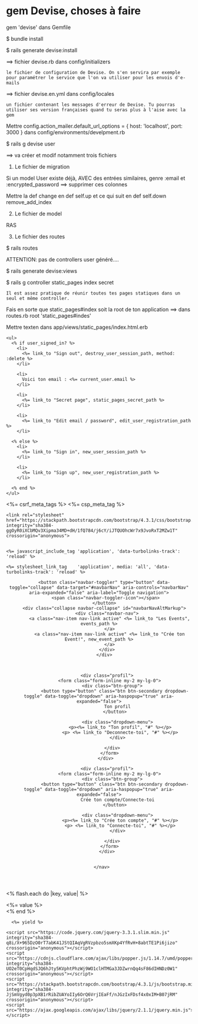 # gem Devise, choses à faire

gem 'devise' dans Gemfile

$ bundle install

$ rails generate devise:install

==> fichier devise.rb dans config/initializers

    le fichier de configuration de Devise. On s'en servira par exemple pour paramétrer le service que l'on va utiliser pour les envois d'e-mails

==> fichier devise.en.yml dans config/locales

    un fichier contenant les messages d'erreur de Devise. Tu pourras utiliser ses version françaises quand tu seras plus à l'aise avec la gem

Mettre config.action_mailer.default_url_options = { host: 'localhost', port: 3000 } dans config/environments/develpment.rb

$ rails g devise user 

==> va créer et modif notamment trois fichiers

1) Le fichier de migration

Si un model User existe déjà, AVEC des entrées similaires, genre :email et :encrypted_password
==> supprimer ces colonnes

Mettre la def change en def self.up et ce qui suit en def self.down remove_add_index

2) Le fichier de model

RAS

3) Le fichier des routes

$ rails routes 

ATTENTION: pas de controllers user généré....

$ rails generate devise:views

$ rails g controller static_pages index secret

    Il est assez pratique de réunir toutes tes pages statiques dans un seul et même controller.

Fais en sorte que static_pages#index soit la root de ton application
==> dans routes.rb root 'static_pages#indes'

Mettre texten dans app/views/static_pages/index.html.erb 

	<ul>
	  <% if user_signed_in? %>
	    <li>
	      <%= link_to "Sign out", destroy_user_session_path, method: :delete %>
	    </li>

	    <li>
	      Voici ton email : <%= current_user.email %>
	    </li>

	    <li>
	      <%= link_to "Secret page", static_pages_secret_path %>
	    </li>

	    <li>
	      <%= link_to "Edit email / password", edit_user_registration_path %>
	    </li>

	  <% else %>
	    <li>    
	      <%= link_to "Sign in", new_user_session_path %>
	    </li>

	    <li>
	      <%= link_to "Sign up", new_user_registration_path %>
	    </li>

	  <% end %>
	</ul>




<!DOCTYPE html>
<html>
  <head>
    <title>Better Eventbrite</title>
    <%= csrf_meta_tags %>
    <%= csp_meta_tag %>
    

    <link rel="stylesheet" href="https://stackpath.bootstrapcdn.com/bootstrap/4.3.1/css/bootstrap.min.css" integrity="sha384-ggOyR0iXCbMQv3Xipma34MD+dH/1fQ784/j6cY/iJTQUOhcWr7x9JvoRxT2MZw1T" crossorigin="anonymous">
    

    <%= javascript_include_tag 'application', 'data-turbolinks-track': 'reload' %>

    <%= stylesheet_link_tag    'application', media: 'all', 'data-turbolinks-track': 'reload' %>

  </head>
  
  <header>
      <nav class="navbar navbar-expand-lg navbar-light bg-light">
        <a class="navbar-brand" <%= link_to "Better Eventbrite", events_path %> </a>
        <!-- lien alternatif pour garder la class="navbar..." vers le page /home-->

        <button class="navbar-toggler" type="button" data-toggle="collapse" data-target="#navbarNav" aria-controls="navbarNav" aria-expanded="false" aria-label="Toggle navigation">
         <span class="navbar-toggler-icon"></span>
        </button>
        <div class="collapse navbar-collapse" id="navbarNavAltMarkup">
          <div class="navbar-nav">
            <a class="nav-item nav-link active" <%= link_to "Les Events", events_path %>
            </a>
            <a class="nav-item nav-link active" <%= link_to "Crée ton Event!", new_event_path %>
            </a>
          </div>
        </div>

    

          <div class="profil">
            <form class="form-inline my-2 my-lg-0">
              <div class="btn-group">
                <button type="button" class="btn btn-secondary dropdown-toggle" data-toggle="dropdown" aria-haspopup="true" aria-expanded="false">
                  Ton profil
                </button>
                
                  <div class="dropdown-menu">
                    <p><%= link_to "Ton profil", "#" %></p>
                    <p> <%= link_to "Deconnecte-toi", "#" %></p>
                  </div>
              
              </div>
            </form>
         </div>

          <div class="profil">
            <form class="form-inline my-2 my-lg-0">
              <div class="btn-group">
                <button type="button" class="btn btn-secondary dropdown-toggle" data-toggle="dropdown" aria-haspopup="true" aria-expanded="false">
                  Crée ton compte/Connecte-toi
                </button>
                
                  <div class="dropdown-menu">
                    <p><%= link_to "Crée ton compte", "#" %></p>
                    <p> <%= link_to "Connecte-toi", "#" %></p>
                  </div>
              
              </div>
            </form>
          </div>
          

      </nav>
  </header>

  <body>

  <% flash.each do |key, value| %>
        <div class="alert alert-<%= key %>"><%= value %></div>
  <% end %>

      <%= yield %>

    <script src="https://code.jquery.com/jquery-3.3.1.slim.min.js" integrity="sha384-q8i/X+965DzO0rT7abK41JStQIAqVgRVzpbzo5smXKp4YfRvH+8abtTE1Pi6jizo" crossorigin="anonymous"></script>
    <script src="https://cdnjs.cloudflare.com/ajax/libs/popper.js/1.14.7/umd/popper.min.js" integrity="sha384-UO2eT0CpHqdSJQ6hJty5KVphtPhzWj9WO1clHTMGa3JDZwrnQq4sF86dIHNDz0W1" crossorigin="anonymous"></script>
    <script src="https://stackpath.bootstrapcdn.com/bootstrap/4.3.1/js/bootstrap.min.js" integrity="sha384-JjSmVgyd0p3pXB1rRibZUAYoIIy6OrQ6VrjIEaFf/nJGzIxFDsf4x0xIM+B07jRM" crossorigin="anonymous"></script>
    <script src="https://ajax.googleapis.com/ajax/libs/jquery/2.1.1/jquery.min.js"></script>
  </body>
</html>


